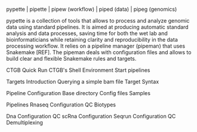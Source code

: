 pypette | pipette | pipew (workflow) | piped (data) | pipeg (genomics)

pypette is a collection of tools that allows to process and analyze genomic data using standard pipelines. It is aimed at producing automatic standard analysis and data processes, saving time for both the wet lab and bioinformaticians while retaining clarity and reproducibility in the data processing workflow. It relies on a pipeline manager (pipeman) that uses Snakemake [REF]. The pipeman deals with configuration files and allows to build clear and flexible Snakemake rules and targets.

CTGB Quick Run
  CTGB's Shell Environment
  Start pipelines
  
Targets
  Introduction 
  Querying a simple bam file
  Target Syntax
  
Pipeline Configuration
  Base directory
  Config files
  Samples
      
Pipelines
  Rnaseq
    Configuration
    QC
    Biotypes
    
  Dna
    Configuration
    QC
  scRna
    Configuration
  Seqrun
    Configuration
    QC
    Demultiplexing
